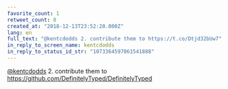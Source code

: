 ```yaml
---
favorite_count: 1
retweet_count: 0
created_at: "2018-12-13T23:52:20.000Z"
lang: en
full_text: "@kentcdodds 2. contribute them to https://t.co/Dtjd32bUw7"
in_reply_to_screen_name: kentcdodds
in_reply_to_status_id_str: "1073364597061541888"
---
```


[@kentcdodds](https://twitter.com/kentcdodds) 2. contribute them to
<https://github.com/DefinitelyTyped/DefinitelyTyped>
